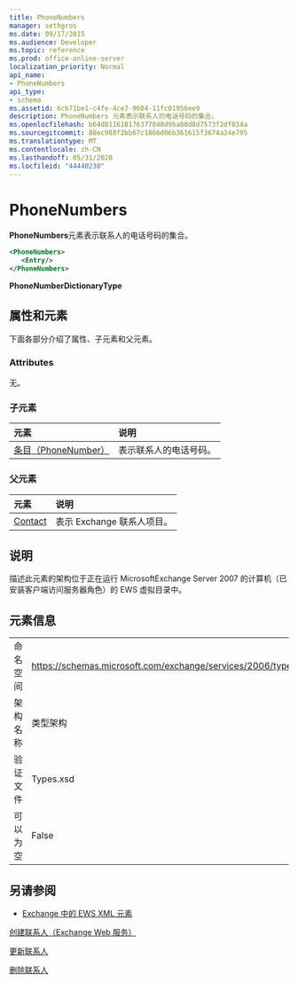```yaml
---
title: PhoneNumbers
manager: sethgros
ms.date: 09/17/2015
ms.audience: Developer
ms.topic: reference
ms.prod: office-online-server
localization_priority: Normal
api_name:
- PhoneNumbers
api_type:
- schema
ms.assetid: 6cb71be1-c4fe-4ce7-9604-11fc01956ee9
description: PhoneNumbers 元素表示联系人的电话号码的集合。
ms.openlocfilehash: b64d811618176377048d9ba80d8d7573f2df034a
ms.sourcegitcommit: 88ec988f2bb67c1866d06b361615f3674a24e795
ms.translationtype: MT
ms.contentlocale: zh-CN
ms.lasthandoff: 05/31/2020
ms.locfileid: "44440230"
---
```

# <a name="phonenumbers"></a>PhoneNumbers

**PhoneNumbers**元素表示联系人的电话号码的集合。 
  
```xml
<PhoneNumbers>
   <Entry/>
</PhoneNumbers>
```

 **PhoneNumberDictionaryType**
## <a name="attributes-and-elements"></a>属性和元素

下面各部分介绍了属性、子元素和父元素。
  
### <a name="attributes"></a>Attributes

无。
  
### <a name="child-elements"></a>子元素

|**元素**|**说明**|
|:-----|:-----|
|[条目（PhoneNumber）](entry-phonenumber.md) <br/> |表示联系人的电话号码。  <br/> |
   
### <a name="parent-elements"></a>父元素

|**元素**|**说明**|
|:-----|:-----|
|[Contact](contact.md) <br/> |表示 Exchange 联系人项目。  <br/> |
   
## <a name="remarks"></a>说明

描述此元素的架构位于正在运行 MicrosoftExchange Server 2007 的计算机（已安装客户端访问服务器角色）的 EWS 虚拟目录中。
  
## <a name="element-information"></a>元素信息

|||
|:-----|:-----|
|命名空间  <br/> |https://schemas.microsoft.com/exchange/services/2006/types  <br/> |
|架构名称  <br/> |类型架构  <br/> |
|验证文件  <br/> |Types.xsd  <br/> |
|可以为空  <br/> |False  <br/> |
   
## <a name="see-also"></a>另请参阅



- [Exchange 中的 EWS XML 元素](ews-xml-elements-in-exchange.md)


[创建联系人（Exchange Web 服务）](https://msdn.microsoft.com/library/4845917e-70d1-481c-bbd7-011ec6571789%28Office.15%29.aspx)
  
[更新联系人](https://msdn.microsoft.com/library/9a865953-b94a-4229-b632-2dee433314be%28Office.15%29.aspx)
  
[删除联系人](https://msdn.microsoft.com/library/fcc3dc84-cd3e-455e-a1a7-ae6921c9b588%28Office.15%29.aspx)

